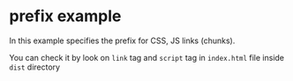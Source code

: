 # prefix example

In this example specifies the prefix for CSS, JS links (chunks).

You can check it by look on `link` tag and `script` tag in `index.html` file inside `dist` directory
